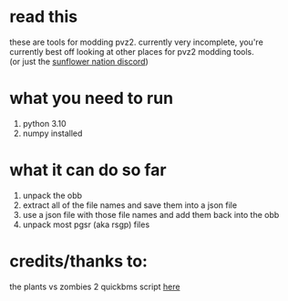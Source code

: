 # read this
these are tools for modding pvz2. 
currently very incomplete,
you're currently best off looking at other places for pvz2 modding tools.  
(or just the [sunflower nation discord](https://discord.gg/FBasnrE))
# what you need to run
1. python 3.10  
2. numpy installed
# what it can do so far  
1. unpack the obb  
2. extract all of the file names and save them into a json file
3. use a json file with those file names and add them back into the obb  
4. unpack most pgsr (aka rsgp) files
# credits/thanks to:
the plants vs zombies 2 quickbms script [here](http://aluigi.altervista.org/bms/1bsr_pgsr.bms)
